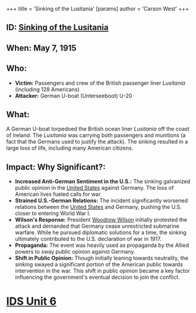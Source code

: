 +++
 title = 'Sinking of the Lusitania'
[params]
	author = 'Carson West'
+++
## ID: [Sinking of the Lusitania](./../sinking-of-the-lusitania/)

## When: May 7, 1915

## Who:
* **Victim:** Passengers and crew of the British passenger liner *Lusitania* (including 128 Americans)
* **Attacker:** German U-boat (Unterseeboot) U-20

## What: 
A German U-boat torpedoed the British ocean liner *Lusitania* off the coast of Ireland. The *Lusitania* was carrying both passengers and munitions (a fact that the Germans used to justify the attack). The sinking resulted in a large loss of life, including many American citizens.

## Impact: Why Significant?:
* **Increased Anti-German Sentiment in the U.S.:** The sinking galvanized public opinion in the [United States](./../united-states/) against Germany.  The loss of American lives fueled calls for war.
* **Strained U.S.-German Relations:** The incident significantly worsened relations between the [United States](./../united-states/) and Germany, pushing the U.S. closer to entering World War I.
* **Wilson's Response:** President [Woodrow Wilson](./../woodrow-wilson/) initially protested the attack and demanded that Germany cease unrestricted submarine warfare.  While he pursued diplomatic solutions for a time, the sinking ultimately contributed to the U.S. declaration of war in 1917.
* **Propaganda:** The event was heavily used as propaganda by the Allied powers to sway public opinion against Germany.
* **Shift in Public Opinion:** Though initially leaning towards neutrality, the sinking swayed a significant portion of the American public towards intervention in the war.  This shift in public opinion became a key factor influencing the government's eventual decision to join the conflict.

# [IDS Unit 6](./../ids-unit-6/)